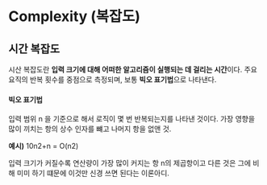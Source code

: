 # Complexity (복잡도)

## 시간 복잡도
시산 복잡도란 **입력 크기에 대해 어떠한 알고리즘이 실행되는 데 걸리는 시간**이다. 주요 요직의 반복 횟수를 중점으로 측정되며, 보통 **빅오 표기법**으로 나타낸다.

#### 빅오 표기법 
입력 범위 n 을 기준으로 해서 로직이 몇 번 반복되는지를 나타낸 것이다. 가장 영향을 많이 끼치는 항의 상수 인자를 뺴고 나머지 항을 없앤 것. 

**예시)** 10n2+n = O(n2) 

입력 크기가 커질수록 연산량이 가장 많이 커지는 항 n의 제곱항이고 다른 것은 그에 비해 미미 하기 떄문에 이것만 신경 쓰면 된다는 이론아디.

